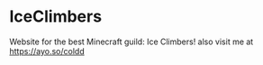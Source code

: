 # IceClimbers
Website for the best Minecraft guild: Ice Climbers!
also visit me at https://ayo.so/coldd
